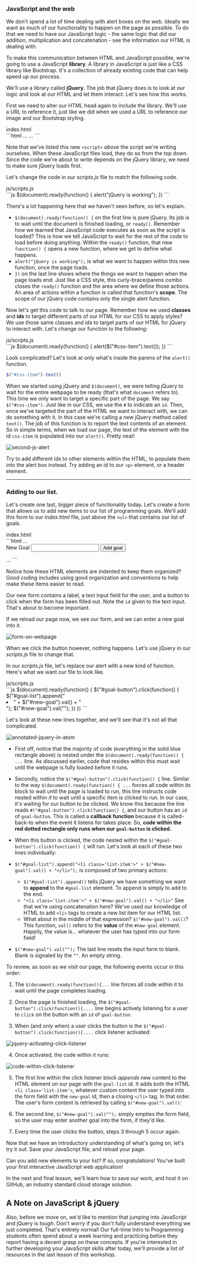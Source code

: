 ### JavaScript and the web

We don't spend a lot of time dealing with alert boxes on the web. Ideally we want as much of our functionality to happen on the page as possible. To do that we need to have our JavaScript logic - the same logic that did our addition, multiplication and concatenation - see the information our HTML is dealing with.

To make this communication between HTML and JavaScript possible, we're going to use a JavaScript **library**. A library in JavaScript is just like a CSS library like Bootstrap. It's a collection of already existing code that can help speed up our process.

We'll use a library called **jQuery**. The job that jQuery does is to look at our logic and look at our HTML and let them interact. Let's see how this works.

First we need to alter our HTML head again to include the library. We'll use a URL to reference it, just like we did when we used a URL to reference our image and our Bootstrap styling.

<div class="filename">index.html</div>
```html
...
<head>
  <link rel="stylesheet" href="https://maxcdn.bootstrapcdn.com/bootstrap/3.3.7/css/bootstrap.min.css">
  <link rel="stylesheet" href="css/styles.css">
  <script src="https://code.jquery.com/jquery-2.2.4.min.js"></script>
  <script src="js/scripts.js"></script>
  <title>Epicodus Workshop Project</title>
</head>
...
```

Note that we've listed this new `<script>` *above* the script we're writing ourselves. When these JavaScript files load, they do so from the top down. Since the code we're about to write depends on the jQuery library, we need to make sure jQuery loads first.

Let's change the code in our *scripts.js* file to match the following code.

<div class="filename">js/scripts.js</div>
```js
$(document).ready(function() {
  alert("jQuery is working");
})
```

There's a lot happening here that we haven't seen before, so let's explain.

* `$(document).ready(function() {` on the first line is pure jQuery. Its job is to wait until the document is finished loading, or `ready()`. Remember how we learned that JavaScript code executes as soon as the script is loaded? This is how we tell JavaScript to wait for the rest of the code to load before doing anything. Within the `ready()` function, that new `function() {` opens a new function, where we get to define what happens.
* `alert("jQuery is working");` is what we want to happen within this new function, once the page loads.
* `})` on the last line shows where the things we want to happen when the page loads end. Just like a CSS style, this curly-brace/parens combo closes the `ready()` function and the area where we define those actions. An area of actions within a function is called that function's **scope**. The scope of our jQuery code contains only the single alert function.

Now let's get this code to talk to our page. Remember how we used **classes** and **ids** to target different parts of our HTML for our CSS to apply styles? We use those same classes and ids to target parts of our HTML for jQuery to interact with. Let's change our function to the following:

<div class="filename">js/scripts.js</div>
```js
$(document).ready(function() {
  alert($("#css-item").text());
})
```

Look complicated? Let's look at only what's inside the parens of the `alert()` function.

```js
$("#css-item").text()
```

When we started using jQuery and `$(document)`, we were telling jQuery to wait for the entire webpage to be ready (that's what `document` refers to). This time we only want to target a specific part of the page. We say `$("#css-item")`. Just like in our CSS, we use the `#` to indicate an `id`. Then, once we've targeted the part of the HTML we want to interact with, we can do something with it. In this case we're calling a new jQuery method called `text()`. The job of this function is to report the text contents of an element. So in simple terms, when we load our page, the text of the element with the id `css-item` is populated into our `alert()`. Pretty neat!



![second-js-alert](https://www.dropbox.com/s/vhy2yo87tuvi805/Screen%20Shot%202017-04-07%20at%204.39.10%20PM.png?raw=1)

Try to add different ids to other elements within the HTML, to populate them into the alert box instead. Try adding an id to our `<p>` element, or a header element.

<hr>

### Adding to our list.

Let's create one last, bigger piece of functionality today. Let's create a form that allows us to add new items to our list of programming goals. We'll add this form to our *index.html* file, just above the `<ul>` that contains our list of goals.

<div class="filename">index.html</div>
```html
...
<form id="goal-form">
  <div class="form-group">
    <label>New Goal</label>
    <input type="text" id="new-goal">
    <button class="btn" type="button" id="goal-button">Add goal</button>
  </div>
</form>
...
```

Notice how these HTML elements are indented to keep them organized? Good coding includes using good organization and conventions to help make these items easier to read.

Our new form contains a label, a text input field for the user, and a button to click when the form has been filled out. Note the `id` given to the text input. That's about to become important.

If we reload our page now, we see our form, and we can enter a new goal into it.



![form-on-webpage](https://www.dropbox.com/s/4f2tc6kencah51l/form-on-page.png?raw=1)

When we click the button however, nothing happens. Let's use jQuery in our *scripts.js* file to change that.

In our *scripts.js* file, let's replace our alert with a new kind of function. Here's what we want our file to look like.

<div class="filename">js/scripts.js</div>
```js
$(document).ready(function() {
  $("#goal-button").click(function() {
    $("#goal-list").append("<li class='list-item'>" + $("#new-goal").val() + "</li>");
    $("#new-goal").val("");
  })
})
```

Let's look at these new lines together, and we'll see that it's not all that complicated.

![annotated-jquery-in-atom](https://www.dropbox.com/s/kp48nozawh210te/annotated-jquery.png?raw=1)



* First off, notice that the majority of code (everything in the solid blue rectangle above) is nested under the `$(document).ready(function() { ...` line. As discussed earlier, code that resides within this must wait until the webpage is fully loaded before it runs.

* Secondly, notice the `$("#goal-button").click(function() {` line. Similar to the way `$(document).ready(function() { ...` forces all code within _its_ block to wait until the page is loaded to run, this line instructs code nested within _it_ to wait until a specific item is clicked to run. In our case, it's waiting for our button to be clicked. We know this because the line reads `#("#goal-button").click(function() {`, and our button has an `id` of `goal-button`. This is called a **callback function** because it is called-back-to when the event it listens for takes place. So, **code within the red dotted rectangle only runs when our `goal-button` is clicked.**

* When this button is clicked, the code nested within the `$("#goal-button").click(function() {` will run. Let's look at each of these two lines individually:

* `$("#goal-list").append("<li class='list-item'>" + $("#new-goal").val() + "</li>");` is composed of two primary actions:
    * `$("#goal-list").append()` tells jQuery we have something we want to **append** to the `#goal-list` element. To append is simply to add to the end.
    * `"<li class='list-item'>" + $("#new-goal").val() + "</li>"` See that we're using concatenation here? We've used our knowledge of HTML to add `<li>` tags to create a new list item for our HTML list.
    * What about in the middle of that expression? `$("#new-goal").val()`? This function, `val()` refers to the **value** of the `#new-goal` element. Happily, the value is... whatever the user has typed into our form field!
* `$("#new-goal").val("");` The last line resets the input form to blank. Blank is signaled by the `""`. An empty string.

To review, as soon as we visit our page, the following events occur in this order:

1.  The `$(document).ready(function(){...` line forces all code within it to wait until the page completes loading.

2.  Once the page is finished loading, the `$("#goal-button").click(function(){....` line begins actively listening for a user to `click` on the button with an `id` of `goal-button`.

3.  When (and _only_ when) a user clicks the button is the `$("#goal-button").click(function(){....` click listener activated:

![jquery-activating-click-listener](https://www.dropbox.com/s/rxqlibqijyprvyp/jquery-step-one.png?raw=1)



4.  Once activated, the code within it runs:



![code-within-click-listener](https://www.dropbox.com/s/axg166t7y2uxqg0/jquery-step-1-5.png?raw=1)

5.  The first line within the click listener block _appends_ new content to the HTML element on our page with the `goal-list` id. It adds both the HTML `<li class='list-item'>`, whatever _custom_ content the user typed into the form field with the `new-goal` id, then a closing `</li>` tag. In that order. The user's form content is retrieved by calling `$("#new-goal").val()`:



6.  The second line, `$("#new-goal").val("");` simply empties the form field, so the user may enter another goal into the form, if they'd like.

7.  Every time the user clicks the button, steps 3 through 5 occur again.   

Now that we have an introductory understanding of what's going on, let's try it out.  Save your JavaScript file, and reload your page.

Can you add new elements to your list? If so, congratulations! You've built your first interactive JavaScript web application!

In the next and final lesson, we'll learn how to save our work, and host it on GitHub, an industry standard cloud storage solution.

## A Note on JavaScript & jQuery

Also, before we move on, we'd like to mention that jumping into JavaScript and jQuery is _tough_. Don't worry if you don't fully understand everything we just completed. That's entirely normal! Our full-time Intro to Programming students often spend about a week learning and practicing before they report having a decent grasp on these concepts. If you're interested in further developing your JavaScript skills after today, we'll provide a list of resources in the last lesson of this workshop.
